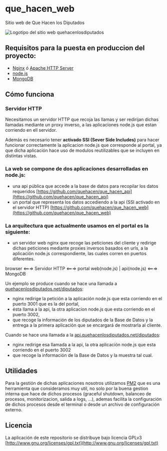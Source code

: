 que_hacen_web
=============

Sitio web de Que Hacen los Diputados

![Logotipo del sitio web quehacenlosdiputados](http://quehacenlosdiputados.net/images/quehacenlosdiputados.jpg)

## Requisitos para la puesta en produccion del proyecto:

* [Nginx](http://nginx.org/) ó [Apache HTTP Server](http://httpd.apache.org/)
* [node.js](http://nodejs.org/)
* [MongoDB](http://www.mongodb.org/)

## Cómo funciona

### Servidor HTTP
Necesitamos un servidor HTTP que recoja las llamas y ser redirijan dichas llamadas mediante un proxy inverso, a las aplicaciones node.js que estan corriendo en ell servidor.

Además es necesario tener **activado SSI (Sever Side Includes)** para hacer funcionar correctamente la aplicacion node.js que corresponde al portal, ya que dicha aplicación hace uso de modulos reutilizables que se incluyen en distintas vistas.

### La web se compone de dos aplicaciones desarrolladas en node.js:
* una api pública que accede a la base de datos para recopilar los datos requeridos [https://github.com/quehacen/que_hacen_api](https://github.com/quehacen/que_hacen_api)
* un portal que representa los datos accediendo a la api (SSI activado en el servidor HTTP) [https://github.com/quehacen/que_hacen_web](https://github.com/quehacen/que_hacen_web)

### La arquitectura que actualmente usamos en el portal es la siguiente:
- un servidor web nginx que recoge las peticiones del cliente y redirige dichas peticiones mediante proxies inversos basados en urls, a la aplicación node.js correspondiente, las cuales corren en puertos diferentes.

browser <===> Servidor HTTP <===> portal web(node.js) | api(node.js) <===> MongoDB

Un ejemplo se produce cuando se hace una llamada a [quehacenlosdiputados.net/diputados](http://quehacenlosdiputados.net/diputados):

* nginx redirige la petición a la aplicación node.js que esta corriendo en el puerto 3001 que es la del portal, 
* ésta llama a la api, la otra aplicacion node.js que esta corriendo en el puerto 3002, 
* que recoge la información de los diputados de la Base de Datos y la entrega a la primera aplicación que se encargará de mostrarla al cliente.

Cuando se hace una llamada a la [api.quehacenlosdiputados.net/diputados](http://api.quehacenlosdiputados.net/diputados):

* nginx redirige esa llamada a la api, la otra aplicación node.js que esta corriendo en el puerto 3002
* que recoge la información de la Base de Datos y la muestra tal cual.


## Utilidades

Para la gestión de dichas aplicaciones nosotros utilizamos [PM2](http://httpd.apache.org/) que es una herramienta que consideramos muy util, no solo por la buena gestion interna que hace de dichos procesos (graceful shutdown, balanceo de procesos, monitorizacion, salida a logs, ...), ademas facilita la configuración de dichos procesos desde el terminal o desde un archivo de configuración externo.

## Licencia

La aplicación de este repositorio se distribuye bajo licencia GPLv3 [http://www.gnu.org/licenses/gpl.txt](http://www.gnu.org/licenses/gpl.txt)

